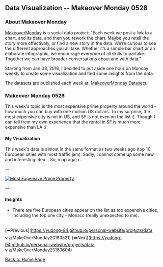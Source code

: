 <head>
  <!-- Global site tag (gtag.js) - Google Analytics -->
<script async src="https://www.googletagmanager.com/gtag/js?id=UA-112502179-1"></script>
<script>
  window.dataLayer = window.dataLayer || [];
  function gtag(){dataLayer.push(arguments);}
  gtag('js', new Date());

  gtag('config', 'UA-112502179-1');
</script>
</head>


## Data Visualization -- Makeover Monday 0528

### About Makeover Monday

[MakeoverMonday](http://www.makeovermonday.co.uk/) is a social data project:
"Each week we post a link to a chart, and its data, and then you rework the chart.
Maybe you retell the story more effectively, or find a new story in the data.
We’re curious to see the different approaches you all take. Whether it’s a simple bar chart or an elaborate infographic, we encourage everyone of all skills to partake.
Together we can have broader conversations about and with data."

Starting from Jan 08, 2018, I decided to put aside one hour on Monday weekly to create some visualization and find some insights from the data.

The datasets are published each week at: [MakeoverMonday Datasets](http://www.makeovermonday.co.uk/data/).

### Makeover Monday 0528

This week's topic is the most expensive prime property around the world - how much you can buy with one mollion US dollars. To my surprise, the most expensive city is not in US, and SF is not even on the list :). Though I can tell from my own experience that the rental in SF is much more expensive than LA :(  


#### My Visualization

This week's data is almost in the same format as two weeks ago (top 10 European cities with most traffic jam). Sadly, I cannot come up some new and interesting idea... So, map again...    

--  
<div class='tableauPlaceholder' id='viz1527565623926' style='position: relative'>
<noscript><a href='#'>
  <img alt='Most Expensive Prime Property ' src='https:&#47;&#47;public.tableau.com&#47;static&#47;images&#47;Ma&#47;MakeOverMonday0528&#47;MostExpensivePrimeProperty&#47;1_rss.png' style='border: none' />
</a></noscript>
<object class='tableauViz'  style='display:none;'>
  <param name='host_url' value='https%3A%2F%2Fpublic.tableau.com%2F' />
  <param name='embed_code_version' value='3' />
  <param name='site_root' value='' />
  <param name='name' value='MakeOverMonday0528&#47;MostExpensivePrimeProperty' />
  <param name='tabs' value='no' />
  <param name='toolbar' value='yes' />
  <param name='static_image' value='https:&#47;&#47;public.tableau.com&#47;static&#47;images&#47;Ma&#47;MakeOverMonday0528&#47;MostExpensivePrimeProperty&#47;1.png' />
  <param name='animate_transition' value='yes' />
  <param name='display_static_image' value='yes' />
  <param name='display_spinner' value='yes' />
  <param name='display_overlay' value='yes' />
  <param name='display_count' value='yes' />
</object></div>               
<script type='text/javascript'>           
  var divElement = document.getElementById('viz1527565623926');        
  var vizElement = divElement.getElementsByTagName('object')[0];       
  vizElement.style.width='800px';vizElement.style.height='827px';        
  var scriptElement = document.createElement('script');                
  scriptElement.src = 'https://public.tableau.com/javascripts/api/viz_v1.js';     
  vizElement.parentNode.insertBefore(scriptElement, vizElement);          
</script>  

--  

#### Insights
* There are five European cities appear on the list as top expensive cities, including the top one city - Monaco (really unexpected to me).  

--  
[⬅️Previous](https://yudong-94.github.io/personal-website/projects/data viz/MakeOverMonday20180521) [➡️Next](https://yudong-94.github.io/personal-website/projects/data viz/MakeOverMonday20180604)  

[Back to Home Page](https://yudong-94.github.io/personal-website/)

